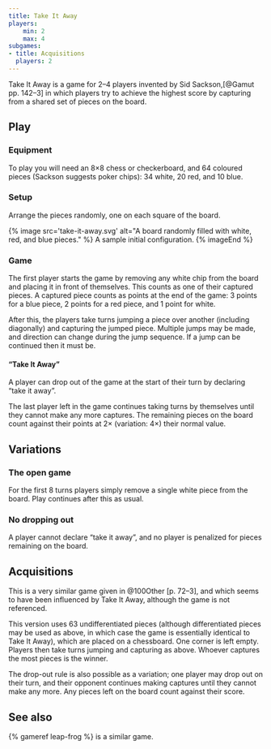 ```yaml
---
title: Take It Away
players:
    min: 2
    max: 4
subgames:
- title: Acquisitions
  players: 2
---
```


<p class="lead">
<span class="aka">Take It Away</span> is a game for 2–4 players invented by Sid Sackson,[@Gamut pp.
142–3] in which players try to achieve the highest score by capturing from a
shared set of pieces on the board.
</p>

## Play

### Equipment

To play you will need an 8×8 chess or checkerboard, and 64 coloured pieces
(Sackson suggests poker chips): 34 white, 20 red, and 10 blue.

### Setup

Arrange the pieces randomly, one on each square of the board.

{% image 
    src='take-it-away.svg'
    alt="A board randomly filled with white, red, and blue pieces." %}
    A sample initial configuration.
{% imageEnd %}

### Game
The first player starts the game by removing any white chip from the board and
placing it in front of themselves. This counts as one of their captured pieces.
A captured piece counts as points at the end of the game: 3 points for a blue
piece, 2 points for a red piece, and 1 point for white.

After this, the players take turns jumping a piece over another (including
diagonally) and capturing the jumped piece. Multiple jumps may be made, and
direction can change during the jump sequence. If a jump can be continued then
it must be.

#### “Take It Away”

A player can drop out of the game at the start of their turn by declaring “take
it away”.

The last player left in the game continues taking turns by themselves until they
cannot make any more captures. The remaining pieces on the board count against
their points at 2× (variation: 4×) their normal value.

## Variations

### The open game

For the first 8 turns players simply remove a single white piece from the board.
Play continues after this as usual.

### No dropping out

A player cannot declare “take it away”, and no player is penalized for pieces
remaining on the board.

## <span class="aka">Acquisitions</span>

This is a very similar game given in @100Other [p. 72–3], and which seems to have been influenced by Take It Away, although the game is not referenced.

This version uses 63 undifferentiated pieces (although differentiated pieces may be used as above, in which case the game is essentially identical to Take It Away), which are placed on a chessboard. One corner is left empty. Players then take turns jumping and capturing as above. Whoever captures the most pieces is the winner.

The drop-out rule is also possible as a variation; one player may drop out on their turn, and their opponent continues making captures until they cannot make any more. Any pieces left on the board count against their score.

## See also

{% gameref leap-frog %} is a similar game.
